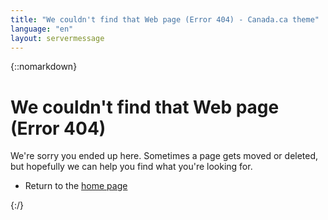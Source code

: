 ```yaml
---
title: "We couldn't find that Web page (Error 404) - Canada.ca theme"
language: "en"
layout: servermessage
---
```

{::nomarkdown}
<div class="col-md-12">
	<h1><span class="glyphicon glyphicon-warning-sign mrgn-rght-md"></span> We couldn't find that Web page (Error 404)</h1>
	<p>We're sorry you ended up here. Sometimes a page gets moved or deleted, but hopefully we can help you find what you're looking for.</p>
	<ul>
		<li>Return to the <a href="/v4.0-ci/index-en.html">home page</a></li>
	</ul>
</div>
{:/}
